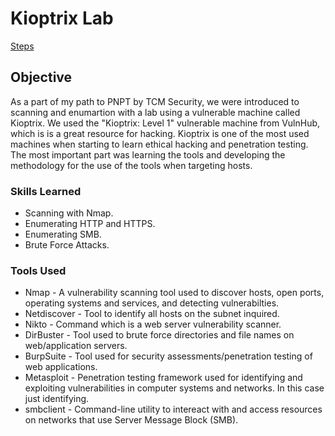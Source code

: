 # Kioptrix Lab

<a href="https://political-block-6b8.notion.site/Kioptrix-Lab-1d957d183bb5809597f8fbfc90a5649a">Steps</a>

## Objective

As a part of my path to PNPT by TCM Security, we were introduced to scanning and enumartion with a lab using a vulnerable machine called Kioptrix. We used the "Kioptrix: Level 1" vulnerable machine from VulnHub, which is is a great resource for hacking. Kioptrix is one of the most used machines when starting to learn ethical hacking and penetration testing. The most important part was learning the tools and developing the methodology for the use of the tools when targeting hosts.

### Skills Learned

- Scanning with Nmap.
- Enumerating HTTP and HTTPS.
- Enumerating SMB.
- Brute Force Attacks.

### Tools Used

- Nmap - A vulnerability scanning tool used to discover hosts, open ports, operating systems and services, and detecting vulnerabilties.
- Netdiscover - Tool to identify all hosts on the subnet inquired.
- Nikto - Command which is a web server vulnerability scanner.
- DirBuster - Tool used to brute force directories and file names on web/application servers.
- BurpSuite - Tool used for security assessments/penetration testing of web applications.
- Metasploit - Penetration testing framework used for identifying and exploiting vulnerabilities in computer systems and networks. In this case just identifying.
- smbclient - Command-line utility to intereact with and access resources on networks that use Server Message Block (SMB).
